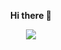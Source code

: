 <p align="center">
<b>Hi there 👋</b>

<p align="center">
<img loading="lazy" src="new/p1p2_concat.gif">

<!--
PixelWind

`./main.exe ".\smallerbannerCopy - Copy.png" pxlBleed 17 4 17`
<details>
  <summary>p1</summary>
  <img loading="lazy" src="new/p1.gif">
</details>

`./main.exe ".\smallerbannerCopy.png" pxlBleed 17 4 17`
<details>
  <summary>p2</summary>
  <img loading="lazy" src="new/p2.gif">
</details>

`./main.exe ".\smallerbannerCopy - Copy.png" pxlWind 7 2 20`
<details>
  <summary>still</summary>
  <img loading="lazy" src="new/still.gif">
</details>

FFmpeg

`ffmpeg -i p2.gif -filter_complex "hflip" p2_flip.gif`
<details>
  <summary>flip p2</summary>
  <img loading="lazy" src="new/p2_flip.gif">
</details>

`ffmpeg -i p1.gif -filter_complex "reverse" p1_rev.gif`
<details>
  <summary>reverse p1</summary>
  <img loading="lazy" src="new/p1_rev.gif">
</details>

`ffmpeg -i p2_flip.gif -filter_complex "reverse" p2_flip_rev.gif`
<details>
  <summary>reverse p2</summary>
  <img loading="lazy" src="new/p2_flip_rev.gif">
</details>

`ffmpeg -i p1.gif -i p1_rev.gif -filter_complex '[0:0] [1:0] concat=n=2:v=1[v]' -map '[v]' p1_concat.gif`
<details>
  <summary>boomerang p1</summary>
  <img loading="lazy" src="new/p1_concat.gif">
</details>

`ffmpeg -i p2_flip.gif -i p2_flip_rev.gif -filter_complex '[0:0] [1:0] concat=n=2:v=1[v]' -map '[v]' p2_concat.gif`
<details>
  <summary>boomerang p2</summary>
  <img loading="lazy" src="new/p2_concat.gif">
</details>

`ffmpeg -i p1_concat.gif -i still.gif -filter_complex '[0:0] [1:0] concat=n=2:v=1[v]' -map '[v]' p1still_concat.gif`
<details>
  <summary>add pause</summary>
  <img loading="lazy" src="new/p1still_concat.gif">
</details>

`ffmpeg -i p1still_concat.gif -i p2_concat.gif -filter_complex '[0:0] [1:0] concat=n=2:v=1[v]' -map '[v]' p1p2_concat.gif`
<details>
  <summary>combine</summary>
  <img loading="lazy" src="new/p1p2_concat.gif">
</details>
-->

<!--
**zigzag1001/zigzag1001** is a ✨ _special_ ✨ repository because its `README.md` (this file) appears on your GitHub profile.

Here are some ideas to get you started:

- 🔭 I’m currently working on ...
- 🌱 I’m currently learning ...
- 👯 I’m looking to collaborate on ...
- 🤔 I’m looking for help with ...
- 💬 Ask me about ...
- 📫 How to reach me: ...
- 😄 Pronouns: ...
- ⚡ Fun fact: ...
-->
